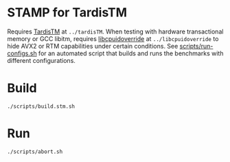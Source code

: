 STAMP for TardisTM
==================

Requires [TardisTM](https://github.com/ddcc/tardisTM) at `../tardisTM`. When testing with hardware transactional memory or GCC libitm, requires [libcpuidoverride](https://github.com/ddcc/libcpuidoverride) at `../libcpuidoverride` to hide AVX2 or RTM capabilities under certain conditions. See [scripts/run-configs.sh](https://github.com/ddcc/stamp/blob/master/scripts/run-configs.sh) for an automated script that builds and runs the benchmarks with different configurations.

# Build

`./scripts/build.stm.sh`

# Run

`./scripts/abort.sh`
